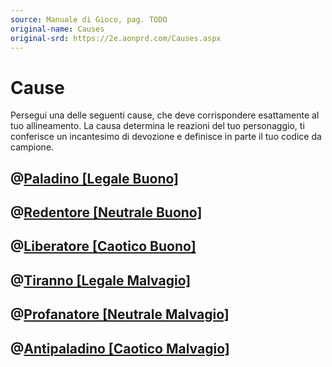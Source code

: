 ```yaml
---
source: Manuale di Gioco, pag. TODO
original-name: Causes
original-srd: https://2e.aonprd.com/Causes.aspx
---
```


# Cause

Persegui una delle seguenti cause, che deve corrispondere esattamente al tuo
allineamento. La causa determina le reazioni del tuo personaggio, ti conferisce
un incantesimo di devozione e definisce in parte il tuo codice da campione.

## @[Paladino \[Legale Buono\]](/classi/campione/cause/paladino)

## @[Redentore \[Neutrale Buono\]](/classi/campione/cause/redentore)

## @[Liberatore \[Caotico Buono\]](/classi/campione/cause/liberatore)

## @[Tiranno \[Legale Malvagio\]](/classi/campione/cause/tiranno)

## @[Profanatore \[Neutrale Malvagio\]](/classi/campione/cause/profanatore)

## @[Antipaladino \[Caotico Malvagio\]](/classi/campione/cause/antipaladino)
